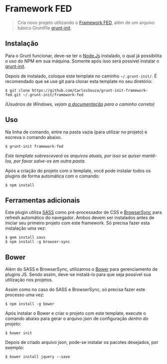 # Framework FED

> Cria novo projeto utilizando o [Framework FED][framework-fed], além de um arquivo básico Gruntfile [grunt-init][].

[nodejs]: http://nodejs.org/
[grunt-init]: http://gruntjs.com/project-scaffolding
[framework-fed]: https://github.com/CarlosSouza/framework-fed
[sass]: http://sass-lang.com/install/
[browsersync]: http://browsersync.io/
[bower]: http://bower.io/

## Instalação

Para o Grunt funcionar, deve-se ter o [Node.Js][nodejs] instalado, o qual já possibilita o uso do NPM em sua máquina. Somente após isso será possível instalar o [grunt-init][].

Depois de instalado, coloque este template no caminho `~/.grunt-init/`. É recomendado que se use git para clonar esta template no seu diretório:

```
$ git clone https://github.com/CarlosSouza/grunt-init-framework-fed.git ~/.grunt-init/framework-fed
```

_(Usuários de Windows, vejam [a documentação][grunt-init] para o caminho correto)_

## Uso

Na linha de comando, entre na pasta vazia (para utilizar no projeto) e escreva o comando abaixo.

```
$ grunt-init framework-fed
```

_Este template sobresceverá os arquivos atuais, por isso se quiser mantê-los, por favor salve-os em outra pasta._

Após a criação do projeto com o template, você pode instalar todos os plugins de forma automática com o comando:

```
$ npm install
```

## Ferramentas adicionais

Este plugin utiliza [SASS][sass] como pré-processador de CSS e [BrowserSync][browsersync] para refresh automático do navegador. Ambos devem ser instalados antes de iniciar seu primeiro projeto com este framework. Só precisa fazer esta instalação uma vez:

```
$ gem install sass
$ npm install -g browser-sync
```


## Bower

Além do SASS e BrowserSync, utilizamos o [Bower][bower] para gerenciamento de plugins JS. Sendo assim, deve-se instalá-lo para que seja possível sua utilização nos projetos.

Assim como no caso do SASS e BrowserSync, só precisa fazer este processo uma vez:

```
$ npm install -g bower
```

Após instalar o Bower e criar o projeto com este template, execute o comando abaixo para gerar o arquivo json de configuração *dentro do projeto*:

```
$ bower init
```

Depois de criado arquivo json, pode-se instalar os pacotes desejados, por exemplo:

```
$ bower install jquery --save
```
